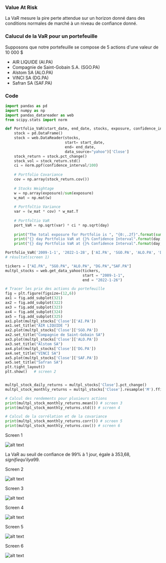 
### Value At Risk

La VaR mesure la pire perte attendue sur un horizon donné dans des conditions normales de marché à un niveau de confiance donné.

### Calucul de la VaR pour un portefeuille
Supposons que notre portefeuille se compose de 5 actions d'une valeur de 10 000 $ 
- AIR LIQUIDE (AI.PA) 
- Compagnie de Saint-Gobain S.A. (SGO.PA)
- Alstom SA (ALO.PA)
- VINCI SA (DG.PA)
- Safran SA (SAF.PA)

### Code 
```python 
import pandas as pd
import numpy as np
import pandas_datareader as web
from scipy.stats import norm

def Portfolio_VaR(start_date, end_date, stocks, exposure, confidence_interval, day):
    stock = pd.DataFrame()
    stock = web.DataReader(stocks,
                           start= start_date, 
                           end= end_date,
                           data_source="yahoo")['Close']
    stock_return = stock.pct_change()
    stock_vol = stock_return.std()
    ci = norm.ppf(confidence_interval/100)
    
    # Portfolio Covariance
    cov = np.array(stock_return.cov())
    
    # Stocks Weightage
    w = np.array(exposure)/sum(exposure)
    w_mat = np.mat(w)
    
    # Portfoltio Variance
    var = (w_mat * cov) * w_mat.T
    
    # Portfoltio VaR
    port_VaR = np.sqrt(var) * ci * np.sqrt(day)
    
    print("The total exposure for Portfolio is ", "{0:,.2f}".format(sum(exposure)),"USD")
    print("{} day Portfolio VaR at {}% Confidence Interval".format(day,confidence_interval), "is", port_VaR) 
    print("{} day Portfolio VaR at {}% Confidence Interval".format(day,confidence_interval), "is USD", port_VaR*sum(exposure))

Portfolio_VaR('2009-1-1', '2022-1-28', ['AI.PA', 'SGO.PA', 'ALO.PA', 'DG.PA','SAF.PA'], [2000, 2000, 2000, 2000, 2000], 99, 1)
# résultat(screen 1)

tickers = ["AI.PA", "SGO.PA", "ALO.PA", "DG.PA","SAF.PA"]
multpl_stocks = web.get_data_yahoo(tickers,
                                   start = "2009-1-1",
                                   end = "2022-1-26")

# Tracer les prix des actions du portefeuille
fig = plt.figure(figsize=(12,6))
ax1 = fig.add_subplot(321)
ax2 = fig.add_subplot(322)
ax3 = fig.add_subplot(323)
ax4 = fig.add_subplot(324)
ax5 = fig.add_subplot(325)
ax1.plot(multpl_stocks['Close']['AI.PA'])
ax1.set_title("AIR LIQUIDE ")
ax2.plot(multpl_stocks['Close']['SGO.PA'])
ax2.set_title("Compagnie de Saint-Gobain SA")
ax3.plot(multpl_stocks['Close']['ALO.PA'])
ax3.set_title("Alstom SA")
ax4.plot(multpl_stocks['Close']['DG.PA'])
ax4.set_title("VINCI SA")
ax5.plot(multpl_stocks['Close']['SAF.PA'])
ax5.set_title("Safran SA")
plt.tight_layout()
plt.show()   # screen 2


multpl_stock_daily_returns = multpl_stocks['Close'].pct_change()
multpl_stock_monthly_returns = multpl_stocks['Close'].resample('M').ffill().pct_change()

# Calcul des rendements pour plusieurs actions
print(multpl_stock_monthly_returns.mean()) # screen 3
print(multpl_stock_monthly_returns.std()) # screen 4

# Calcul de la corrélation et de la covariance
print(multpl_stock_monthly_returns.corr()) # screen 5
print(multpl_stock_monthly_returns.cov()) # screen 6

```

Screen 1

![alt text](https://i.ibb.co/3f1LpMD/2.png)


La VaR au seuil de confiance de 99% à 1 jour, égale à 353,68$, signifie qu'il y a 99% de chances pour que la pertes associée à la détention des actifs composant le Portfeuille n'excéde pas 353,68$.

Screen 2

![alt text](https://i.ibb.co/rpWsf9N/screen-02.png)

Screen 3

![alt text](https://i.ibb.co/3W9wxzd/screen-04.png)

Screen 4

![alt text](https://i.ibb.co/PNGtwsW/screen-05.png)

Screen 5

![alt text](https://i.ibb.co/Xxhqsf7/screen-06.png)

Screen 6

![alt text](https://i.ibb.co/zVHbcs7/screen-07.png)

